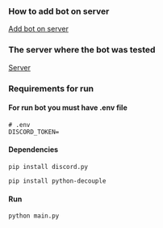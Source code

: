 ### How to add bot on server
[Add bot on server](https://buttery-quill-d43.notion.site/Create-discord-bot-manual-1de9e5b6b62e4547926a74f7247d9bc1)

### The server where the bot was tested
[Server](https://discord.gg/ufQFNwgx)

### Requirements for run
#### For run bot you must have .env file

    # .env 
    DISCORD_TOKEN=

#### Dependencies
    pip install discord.py
>
    pip install python-decouple

#### Run
    python main.py

